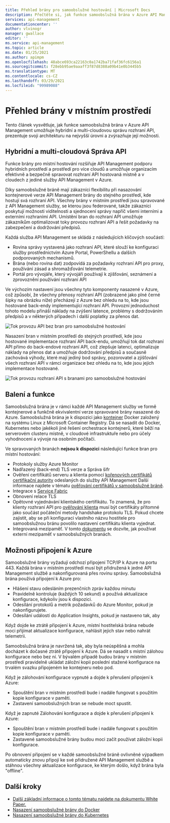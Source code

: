 ```yaml
---
title: Přehled brány pro samoobslužné hostování | Microsoft Docs
description: Přečtěte si, jak funkce samoobslužná brána v Azure API Management pomáhá organizacím spravovat rozhraní API v hybridních i cloudových prostředích.
services: api-management
documentationcenter: ''
author: vlvinogr
manager: gwallace
editor: ''
ms.service: api-management
ms.topic: article
ms.date: 01/25/2021
ms.author: apimpm
ms.openlocfilehash: 48abce693ca22163c0a1742ba71faf36fc6156a1
ms.sourcegitcommit: f28ebb95ae9aaaff3f87d8388a09b41e0b3445b5
ms.translationtype: MT
ms.contentlocale: cs-CZ
ms.lasthandoff: 03/29/2021
ms.locfileid: "99989088"
---
```

# <a name="self-hosted-gateway-overview"></a>Přehled brány v místním prostředí

Tento článek vysvětluje, jak funkce samoobslužná brána v Azure API Management umožňuje hybridní a multi-cloudovou správu rozhraní API, prezentuje svoji architekturu na nejvyšší úrovni a zvýrazňuje její možnosti.

## <a name="hybrid-and-multi-cloud-api-management"></a>Hybridní a multi-cloudová Správa API

Funkce brány pro místní hostování rozšiřuje API Management podporu hybridních prostředí a prostředí pro více cloudů a umožňuje organizacím efektivně a bezpečně spravovat rozhraní API hostovaná místně a v cloudech z jediné služby API Management v Azure.

Díky samoobslužné bráně mají zákazníci flexibilitu při nasazování kontejnerové verze API Management brány do stejného prostředí, kde hostují svá rozhraní API. Všechny brány v místním prostředí jsou spravované z API Management služby, se kterou jsou federované, takže zákazníci poskytují možnosti viditelnosti a sjednocení správy napříč všemi interními a externími rozhraními API. Umístění bran do rozhraní API umožňuje zákazníkům optimalizovat toky provozu rozhraní API a řešit požadavky na zabezpečení a dodržování předpisů.

Každá služba API Management se skládá z následujících klíčových součástí:

-   Rovina správy vystavená jako rozhraní API, které slouží ke konfiguraci služby prostřednictvím Azure Portal, PowerShellu a dalších podporovaných mechanismů.
-   Brána (nebo rovina dat) zodpovídá za požadavky rozhraní API pro proxy, používání zásad a shromažďování telemetrie.
-   Portál pro vývojáře, který vývojáři používají k zjišťování, seznámení a zprovoznění používání rozhraní API

Ve výchozím nastavení jsou všechny tyto komponenty nasazené v Azure, což způsobí, že všechny přenosy rozhraní API (zobrazené jako plné černé šipky na obrázku níže) přecházejí z Azure bez ohledu na to, kde jsou hostované back-endy implementující rozhraní API. Provozní jednoduchost tohoto modelu přináší náklady na zvýšení latence, problémy s dodržováním předpisů a v některých případech i další poplatky za přenos dat.

![Tok provozu API bez bran pro samoobslužné hostování](media/self-hosted-gateway-overview/without-gateways.png)

Nasazení bran v místním prostředí do stejných prostředí, kde jsou hostované implementace rozhraní API back-endu, umožňují tok dat rozhraní API přímo do back-endové rozhraní API, což zlepšuje latenci, optimalizuje náklady na přenos dat a umožňuje dodržování předpisů a současně zachovává výhody, které mají jediný bod správy, pozorovatel a zjišťování všech rozhraní API v rámci organizace bez ohledu na to, kde jsou jejich implementace hostované.

![Tok provozu rozhraní API s branami pro samoobslužné hostování](media/self-hosted-gateway-overview/with-gateways.png)

## <a name="packaging-and-features"></a>Balení a funkce

Samoobslužná brána je v rámci každé API Management služby ve formě kontejnerové a funkčně ekvivalentní verze spravované brány nasazené do Azure. Samoobslužná brána je k dispozici jako [kontejner](https://aka.ms/apim/sputnik/dhub) Docker založený na systému Linux z Microsoft Container Registry. Dá se nasadit do Docker, Kubernetes nebo jakékoli jiné řešení orchestrace kontejnerů, které běží na serverovém clusteru místně, v cloudové infrastruktuře nebo pro účely vyhodnocení a vývoje na osobním počítači.

Ve spravovaných branách **nejsou k dispozici** následující funkce bran pro místní hostování:

- Protokoly služby Azure Monitor
- Nadřazený (back-end) TLS verze a Správa šifr
- Ověření certifikátů serveru a klienta pomocí [kořenových certifikátů certifikační autority](api-management-howto-ca-certificates.md) odeslaných do služby API Management Další informace najdete v tématu [ověřování certifikátů v samoobslužné bráně](api-management-howto-mutual-certificates-for-clients.md#certificate-validation-in-self-hosted-gateway).
- Integrace s [Service Fabric](../service-fabric/service-fabric-api-management-overview.md)
- Obnovení relace TLS
- Opětovné vyjednávání klientského certifikátu. To znamená, že pro klienty rozhraní API pro [ověřování klienta](api-management-howto-mutual-certificates-for-clients.md) musí být certifikáty přítomné jako součást počáteční metody handshake protokolu TLS. Pokud chcete zajistit, aby se při konfiguraci vlastního názvu hostitele pro samoobslužnou bránu povolilo nastavení certifikátu klienta vyjednat.
- Integrovaná mezipaměť. V tomto [dokumentu](api-management-howto-cache-external.md) se dozvíte, jak používat externí mezipaměť v samoobslužných branách.

## <a name="connectivity-to-azure"></a>Možnosti připojení k Azure

Samoobslužné brány vyžadují odchozí připojení TCP/IP k Azure na portu 443. Každá brána v místním prostředí musí být přidružená k jedné API Management službě a nakonfigurovaná přes rovinu správy. Samoobslužná brána používá připojení k Azure pro:

-   Hlášení stavu odesláním prezenčních zpráv každou minutu
-   Pravidelně kontroluje (každých 10 sekund) a používá aktualizace konfigurace, kdykoliv jsou k dispozici.
-   Odesílání protokolů a metrik požadavků do Azure Monitor, pokud je nakonfigurujete.
-   Odesílání událostí do Application Insights, pokud je nastaveno tak, aby

Když dojde ke ztrátě připojení k Azure, místní hostitelská brána nebude moci přijímat aktualizace konfigurace, nahlásit jejich stav nebo nahrát telemetrii.

Samoobslužná brána je navržená tak, aby byla neúspěšná a mohla docházet k dočasné ztrátě připojení k Azure. Dá se nasadit s místní zálohou konfigurace nebo bez ní. V bývalém případě budou brány v místním prostředí pravidelně ukládat záložní kopii poslední stažené konfigurace na trvalém svazku připojeném ke kontejneru nebo pod.

Když je zálohování konfigurace vypnuté a dojde k přerušení připojení k Azure:

-   Spouštění bran v místním prostředí bude i nadále fungovat s použitím kopie konfigurace v paměti.
-   Zastavení samoobslužných bran se nebude moct spustit.

Když je zapnuté Zálohování konfigurace a dojde k přerušení připojení k Azure:

-   Spouštění bran v místním prostředí bude i nadále fungovat s použitím kopie konfigurace v paměti.
-   Zastavené samoobslužné brány budou moci začít používat záložní kopii konfigurace.

Po obnovení připojení se v každé samoobslužné bráně ovlivněné výpadkem automaticky znovu připojí ke své přidružené API Management službě a stáhnou všechny aktualizace konfigurace, ke kterým došlo, když brána byla "offline".

## <a name="next-steps"></a>Další kroky

-   [Další základní informace o tomto tématu najdete na dokumentu White Paper.](https://aka.ms/hybrid-and-multi-cloud-api-management)
-   [Nasazení samoobslužné brány do Docker](how-to-deploy-self-hosted-gateway-docker.md)
-   [Nasazení samoobslužné brány do Kubernetes](how-to-deploy-self-hosted-gateway-kubernetes.md)
